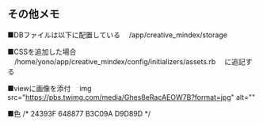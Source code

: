 ## その他メモ

■DBファイルは以下に配置している
　/app/creative_mindex/storage

■CSSを追加した場合
　/home/yono/app/creative_mindex/config/initializers/assets.rb
　に追記する

■viewに画像を添付
　img src="https://pbs.twimg.com/media/Ghes8eRacAEOW7B?format=jpg" alt=""

■色
/*
  24393F
  648877
  B3C09A
  D9D89D
*/